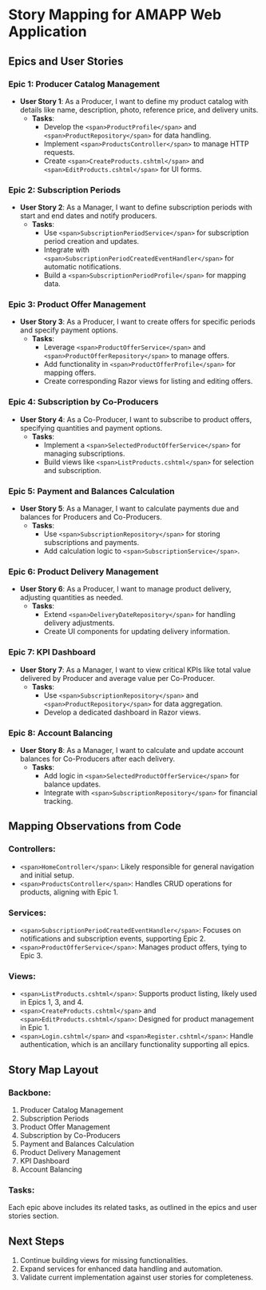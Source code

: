 ﻿# Story Mapping for AMAPP Web Application

## **Epics and User Stories**

### **Epic 1: Producer Catalog Management**

* **User Story 1**: As a Producer, I want to define my product catalog with details like name, description, photo, reference price, and delivery units.
  * **Tasks**:
    * Develop the `<span>ProductProfile</span>` and `<span>ProductRepository</span>` for data handling.
    * Implement `<span>ProductsController</span>` to manage HTTP requests.
    * Create `<span>CreateProducts.cshtml</span>` and `<span>EditProducts.cshtml</span>` for UI forms.

### **Epic 2: Subscription Periods**

* **User Story 2**: As a Manager, I want to define subscription periods with start and end dates and notify producers.
  * **Tasks**:
    * Use `<span>SubscriptionPeriodService</span>` for subscription period creation and updates.
    * Integrate with `<span>SubscriptionPeriodCreatedEventHandler</span>` for automatic notifications.
    * Build a `<span>SubscriptionPeriodProfile</span>` for mapping data.

### **Epic 3: Product Offer Management**

* **User Story 3**: As a Producer, I want to create offers for specific periods and specify payment options.
  * **Tasks**:
    * Leverage `<span>ProductOfferService</span>` and `<span>ProductOfferRepository</span>` to manage offers.
    * Add functionality in `<span>ProductOfferProfile</span>` for mapping offers.
    * Create corresponding Razor views for listing and editing offers.

### **Epic 4: Subscription by Co-Producers**

* **User Story 4**: As a Co-Producer, I want to subscribe to product offers, specifying quantities and payment options.
  * **Tasks**:
    * Implement a `<span>SelectedProductOfferService</span>` for managing subscriptions.
    * Build views like `<span>ListProducts.cshtml</span>` for selection and subscription.

### **Epic 5: Payment and Balances Calculation**

* **User Story 5**: As a Manager, I want to calculate payments due and balances for Producers and Co-Producers.
  * **Tasks**:
    * Use `<span>SubscriptionRepository</span>` for storing subscriptions and payments.
    * Add calculation logic to `<span>SubscriptionService</span>`.

### **Epic 6: Product Delivery Management**

* **User Story 6**: As a Producer, I want to manage product delivery, adjusting quantities as needed.
  * **Tasks**:
    * Extend `<span>DeliveryDateRepository</span>` for handling delivery adjustments.
    * Create UI components for updating delivery information.

### **Epic 7: KPI Dashboard**

* **User Story 7**: As a Manager, I want to view critical KPIs like total value delivered by Producer and average value per Co-Producer.
  * **Tasks**:
    * Use `<span>SubscriptionRepository</span>` and `<span>ProductRepository</span>` for data aggregation.
    * Develop a dedicated dashboard in Razor views.

### **Epic 8: Account Balancing**

* **User Story 8**: As a Manager, I want to calculate and update account balances for Co-Producers after each delivery.
  * **Tasks**:
    * Add logic in `<span>SelectedProductOfferService</span>` for balance updates.
    * Integrate with `<span>SubscriptionRepository</span>` for financial tracking.

## **Mapping Observations from Code**

### Controllers:

* `<span>HomeController</span>`: Likely responsible for general navigation and initial setup.
* `<span>ProductsController</span>`: Handles CRUD operations for products, aligning with Epic 1.

### Services:

* `<span>SubscriptionPeriodCreatedEventHandler</span>`: Focuses on notifications and subscription events, supporting Epic 2.
* `<span>ProductOfferService</span>`: Manages product offers, tying to Epic 3.

### Views:

* `<span>ListProducts.cshtml</span>`: Supports product listing, likely used in Epics 1, 3, and 4.
* `<span>CreateProducts.cshtml</span>` and `<span>EditProducts.cshtml</span>`: Designed for product management in Epic 1.
* `<span>Login.cshtml</span>` and `<span>Register.cshtml</span>`: Handle authentication, which is an ancillary functionality supporting all epics.

## **Story Map Layout**

### Backbone:

1. Producer Catalog Management
2. Subscription Periods
3. Product Offer Management
4. Subscription by Co-Producers
5. Payment and Balances Calculation
6. Product Delivery Management
7. KPI Dashboard
8. Account Balancing

### Tasks:

Each epic above includes its related tasks, as outlined in the epics and user stories section.

## **Next Steps**

1. Continue building views for missing functionalities.
2. Expand services for enhanced data handling and automation.
3. Validate current implementation against user stories for completeness.
